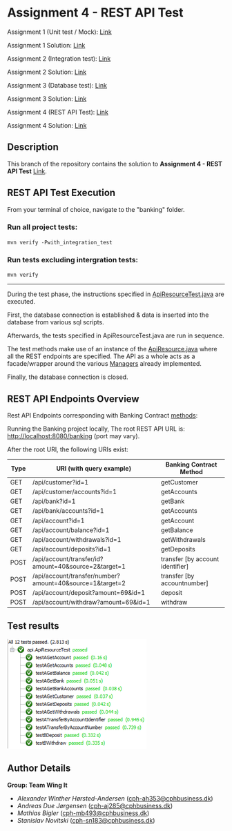 # Assignment 4 - REST API Test

Assignment 1 (Unit test / Mock): [Link](https://datsoftlyngby.github.io/soft2020spring/resources/85f09312-01-assignment-mocking.pdf)

Assignment 1 Solution: [Link](https://github.com/PBA-2sem/asgmt1_mocking_tdd) 

Assignment 2 (Integration test): [Link](https://datsoftlyngby.github.io/soft2020spring/resources/2b1e95b8-02-assignment-integration.pdf)

Assignment 2 Solution: [Link](https://github.com/PBA-2sem/asgmt1_mocking_tdd/tree/integration-test)

Assignment 3 (Database test): [Link](https://datsoftlyngby.github.io/soft2020spring/resources/db4fc3df-03-assignment-database.pdf)

Assignment 3 Solution: [Link](https://github.com/PBA-2sem/asgmt1_mocking_tdd/tree/database-test)

Assignment 4 (REST API Test): [Link](https://datsoftlyngby.github.io/soft2020spring/resources/5988f3c5-04-assignment-rest.pdf)

Assignment 4 Solution: [Link](https://github.com/PBA-2sem/asgmt1_mocking_tdd/tree/frontend-testing)

## Description

This branch of the repository contains the solution to **Assignment 4 - REST API Test** [Link](https://datsoftlyngby.github.io/soft2020spring/resources/5988f3c5-04-assignment-rest.pdf).

## REST API Test Execution

From your terminal of choice, navigate to the "banking" folder.

### Run all project tests:

```
mvn verify -Pwith_integration_test
```

### Run tests excluding intergration tests:

```
mvn verify
```

---

During the test phase, the instructions specified in [ApiResourceTest.java](https://github.com/PBA-2sem/asgmt1_mocking_tdd/blob/frontend-testing/banking/src/test/java/api/ApiResourceTest.java) are executed.

First, the database connection is established & data is inserted into the database from various sql scripts.

Afterwards, the tests specified in ApiResourceTest.java are run in sequence. 

The test methods make use of an instance of the [ApiResource.java](https://github.com/PBA-2sem/asgmt1_mocking_tdd/blob/frontend-testing/banking/src/main/java/api/ApiResource.java) where all the REST endpoints are specified. The API as a whole acts as a facade/wrapper around the various [Managers](https://github.com/PBA-2sem/asgmt1_mocking_tdd/tree/frontend-testing/banking/src/main/java/implementations/db) already implemented.

Finally, the database connection is closed.

## REST API Endpoints Overview

Rest API Endpoints corresponding with Banking Contract [methods](https://github.com/PBA-2sem/asgmt1_mocking_tdd/tree/frontend-testing/banking-contract/src/main/java/com/teamwingitt/banking/contract):

Running the Banking project locally, The root REST API URL is: [http://localhost:8080/banking](http://localhost:8080/banking) (port may vary). 

After the root URl, the following URIs exist:

| Type 	| URI (with query example)                                            	| Banking Contract Method 	|
|------	|----------------------------------------------------------	|---------------------------------------	|
| GET  	| /api/customer?id=1                                       	| getCustomer                           	|
| GET  	| /api/customer/accounts?id=1                              	| getAccounts                           	|
| GET  	| /api/bank?id=1                                           	| getBank                               	|
| GET  	| /api/bank/accounts?id=1                                  	| getAccounts                           	|
| GET  	| /api/account?id=1                                        	| getAccount                            	|
| GET  	| /api/account/balance?id=1                                	| getBalance                            	|
| GET  	| /api/account/withdrawals?id=1                            	| getWithdrawals                        	|
| GET  	| /api/account/deposits?id=1                               	| getDeposits                           	|
| POST 	| /api/account/transfer/id?amount=40&source=2&target=1     	| transfer [by account identifier]      	|
| POST 	| /api/account/transfer/number?amount=40&source=1&target=2 	| transfer [by accountnumber]           	|
| POST 	| /api/account/deposit?amount=69&id=1                      	| deposit                               	|
| POST 	| /api/account/withdraw?amount=69&id=1                     	| withdraw                              	|

## Test results

 ![REST API Test Results](<assets/api_test_results.PNG>)
 
## Author Details

**Group: Team Wing It**
- *Alexander Winther Hørsted-Andersen* (cph-ah353@cphbusiness.dk)
- *Andreas Due Jørgensen* (cph-aj285@cphbusiness.dk)
- *Mathias Bigler* (cph-mb493@cphbusiness.dk)
- *Stanislav Novitski* (cph-sn183@cphbusiness.dk)
